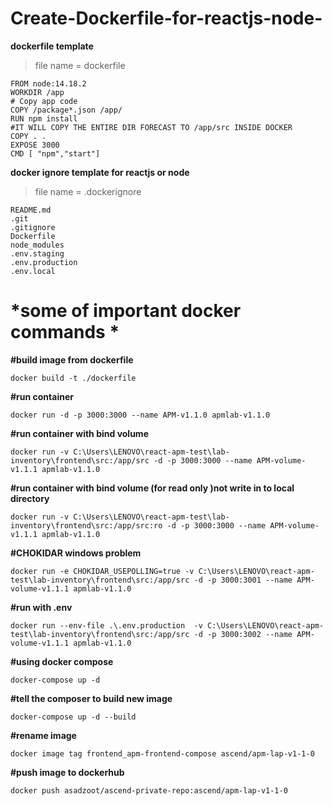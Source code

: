 # Create-Dockerfile-for-reactjs-node-
**dockerfile template**
>file name = dockerfile
```
FROM node:14.18.2
WORKDIR /app
# Copy app code
COPY /package*.json /app/
RUN npm install
#IT WILL COPY THE ENTIRE DIR FORECAST TO /app/src INSIDE DOCKER
COPY . .
EXPOSE 3000
CMD [ "npm","start"]
```
**docker ignore template for reactjs or node**
>file name = .dockerignore
```
README.md
.git
.gitignore
Dockerfile
node_modules
.env.staging
.env.production
.env.local
```
# *some of important docker commands *
**#build image from dockerfile**
```
docker build -t ./dockerfile
```
**#run container**
```
docker run -d -p 3000:3000 --name APM-v1.1.0 apmlab-v1.1.0
```
**#run container with bind volume**
```
docker run -v C:\Users\LENOVO\react-apm-test\lab-inventory\frontend\src:/app/src -d -p 3000:3000 --name APM-volume-v1.1.1 apmlab-v1.1.0
```
**#run container with bind volume (for read only )not write in to local directory**
```
docker run -v C:\Users\LENOVO\react-apm-test\lab-inventory\frontend\src:/app/src:ro -d -p 3000:3000 --name APM-volume-v1.1.1 apmlab-v1.1.0
```
**#CHOKIDAR windows problem**
```
docker run -e CHOKIDAR_USEPOLLING=true -v C:\Users\LENOVO\react-apm-test\lab-inventory\frontend\src:/app/src -d -p 3000:3001 --name APM-volume-v1.1.1 apmlab-v1.1.0
```
**#run with .env**
```
docker run --env-file .\.env.production  -v C:\Users\LENOVO\react-apm-test\lab-inventory\frontend\src:/app/src -d -p 3000:3002 --name APM-volume-v1.1.1 apmlab-v1.1.0
```
**#using docker compose**
```
docker-compose up -d 
```
**#tell the composer to build new image**
```
docker-compose up -d --build
```
**#rename image**
```
docker image tag frontend_apm-frontend-compose ascend/apm-lap-v1-1-0
```
**#push image to dockerhub**
```
docker push asadzoot/ascend-private-repo:ascend/apm-lap-v1-1-0
```
